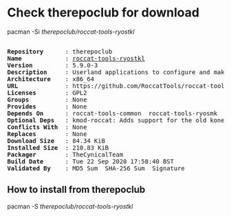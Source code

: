# Check therepoclub for download

pacman -Si *therepoclub/roccat-tools-ryostkl*

<div class="highlight"><pre class="highlight"><text>
<b>Repository</b>      : therepoclub
<b>Name</b>            : <a href="../../x86_64/roccat-tools-ryostkl-5.9.0-3-x86_64.pkg.tar.zst">roccat-tools-ryostkl</a>
<b>Version</b>         : 5.9.0-3
<b>Description</b>     : Userland applications to configure and make extended use of ROCCAT RyosTKL devices
<b>Architecture</b>    : x86_64
<b>URL</b>             : https://github.com/RoccatTools/roccat-tools
<b>Licenses</b>        : GPL2
<b>Groups</b>          : None
<b>Provides</b>        : None
<b>Depends On</b>      : roccat-tools-common  roccat-tools-ryosmk
<b>Optional Deps</b>   : kmod-roccat: Adds support for the old kone device.
<b>Conflicts With</b>  : None
<b>Replaces</b>        : None
<b>Download Size</b>   : 84.34 KiB
<b>Installed Size</b>  : 210.83 KiB
<b>Packager</b>        : TheCynicalTeam <wayne6324@gmail.com>
<b>Build Date</b>      : Tue 22 Sep 2020 17:58:40 BST
<b>Validated By</b>    : MD5 Sum  SHA-256 Sum  Signature
</text></pre></div>

## How to install from therepoclub

pacman -S *therepoclub/roccat-tools-ryostkl*
